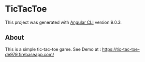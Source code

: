 # TicTacToe

This project was generated with [Angular CLI](https://github.com/angular/angular-cli) version 9.0.3.

## About

This is a simple tic-tac-toe game.
See Demo at : https://tic-tac-toe-de979.firebaseapp.com/
